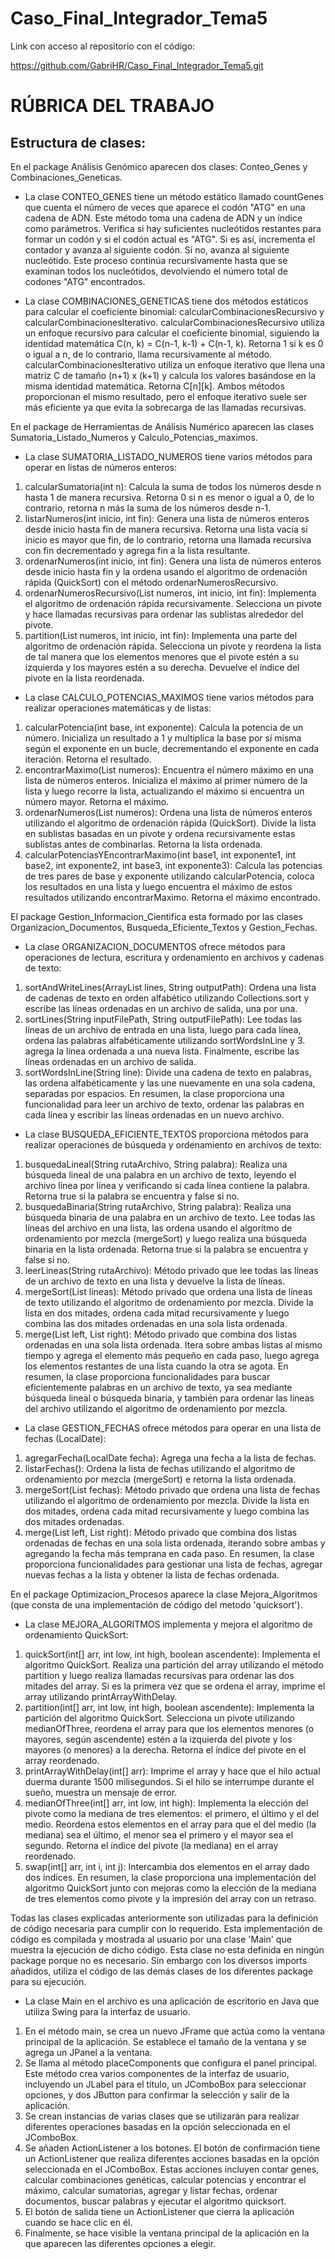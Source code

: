 # Caso_Final_Integrador_Tema5

Link con acceso al repositorio con el código:

https://github.com/GabriHR/Caso_Final_Integrador_Tema5.git


# RÚBRICA DEL TRABAJO

## Estructura de clases:

En el package Análisis Genómico aparecen dos clases: Conteo_Genes y Combinaciones_Geneticas.
  - La clase CONTEO_GENES tiene un método estático llamado countGenes que cuenta el número de veces que aparece el codón "ATG" en una cadena de ADN. Este método toma una cadena de ADN y un índice como parámetros. Verifica si hay suficientes nucleótidos restantes para formar un codón y si el codón actual es "ATG". Si es así, incrementa el contador y avanza al siguiente codón. Si no, avanza al siguiente nucleótido. Este proceso continúa recursivamente hasta que se examinan todos los nucleótidos, devolviendo el número total de codones "ATG" encontrados.
    
  - La clase COMBINACIONES_GENETICAS tiene dos métodos estáticos para calcular el coeficiente binomial: calcularCombinacionesRecursivo y calcularCombinacionesIterativo.
calcularCombinacionesRecursivo utiliza un enfoque recursivo para calcular el coeficiente binomial, siguiendo la identidad matemática C(n, k) = C(n-1, k-1) + C(n-1, k). Retorna 1 si k es 0 o igual a n, de            lo contrario, llama recursivamente al método.
calcularCombinacionesIterativo utiliza un enfoque iterativo que llena una matriz C de tamaño (n+1) x (k+1) y calcula los valores basándose en la misma identidad matemática. Retorna C[n][k].
Ambos métodos proporcionan el mismo resultado, pero el enfoque iterativo suele ser más eficiente ya que evita la sobrecarga de las llamadas recursivas.

En el package de Herramientas de Análisis Numérico aparecen las clases Sumatoria_Listado_Numeros y Calculo_Potencias_maximos.
  - La clase SUMATORIA_LISTADO_NUMEROS tiene varios métodos para operar en listas de números enteros:
1. calcularSumatoria(int n): Calcula la suma de todos los números desde n hasta 1 de manera recursiva. Retorna 0 si n es menor o igual a 0, de lo contrario, retorna n más la suma de los números desde n-1.
2. listarNumeros(int inicio, int fin): Genera una lista de números enteros desde inicio hasta fin de manera recursiva. Retorna una lista vacía si inicio es mayor que fin, de lo contrario, retorna una llamada recursiva con fin decrementado y agrega fin a la lista resultante.
3. ordenarNumeros(int inicio, int fin): Genera una lista de números enteros desde inicio hasta fin y la ordena usando el algoritmo de ordenación rápida (QuickSort) con el método ordenarNumerosRecursivo.
4. ordenarNumerosRecursivo(List<Integer> numeros, int inicio, int fin): Implementa el algoritmo de ordenación rápida recursivamente. Selecciona un pivote y hace llamadas recursivas para ordenar las sublistas alrededor del pivote.
5. partition(List<Integer> numeros, int inicio, int fin): Implementa una parte del algoritmo de ordenación rápida. Selecciona un pivote y reordena la lista de tal manera que los elementos menores que el pivote estén a su izquierda y los mayores estén a su derecha. Devuelve el índice del pivote en la lista reordenada.

  - La clase CALCULO_POTENCIAS_MAXIMOS tiene varios métodos para realizar operaciones matemáticas y de listas:
1. calcularPotencia(int base, int exponente): Calcula la potencia de un número. Inicializa un resultado a 1 y multiplica la base por sí misma según el exponente en un bucle, decrementando el exponente en cada iteración. Retorna el resultado.
2. encontrarMaximo(List<Integer> numeros): Encuentra el número máximo en una lista de números enteros. Inicializa el máximo al primer número de la lista y luego recorre la lista, actualizando el máximo si encuentra un número mayor. Retorna el máximo.
3. ordenarNumeros(List<Integer> numeros): Ordena una lista de números enteros utilizando el algoritmo de ordenación rápida (QuickSort). Divide la lista en sublistas basadas en un pivote y ordena recursivamente estas sublistas antes de combinarlas. Retorna la lista ordenada.
4. calcularPotenciasYEncontrarMaximo(int base1, int exponente1, int base2, int exponente2, int base3, int exponente3): Calcula las potencias de tres pares de base y exponente utilizando calcularPotencia, coloca los resultados en una lista y luego encuentra el máximo de estos resultados utilizando encontrarMaximo. Retorna el máximo encontrado.

El package Gestion_Informacion_Cientifica esta formado por las clases Organizacion_Documentos, Busqueda_Eficiente_Textos y Gestion_Fechas.
  - La clase ORGANIZACION_DOCUMENTOS ofrece métodos para operaciones de lectura, escritura y ordenamiento en archivos y cadenas de texto:
1. sortAndWriteLines(ArrayList<String> lines, String outputPath): Ordena una lista de cadenas de texto en orden alfabético utilizando Collections.sort y escribe las líneas ordenadas en un archivo de salida, una por una.
2. sortLines(String inputFilePath, String outputFilePath): Lee todas las líneas de un archivo de entrada en una lista, luego para cada línea, ordena las palabras alfabéticamente utilizando sortWordsInLine y 3. agrega la línea ordenada a una nueva lista. Finalmente, escribe las líneas ordenadas en un archivo de salida.
3. sortWordsInLine(String line): Divide una cadena de texto en palabras, las ordena alfabéticamente y las une nuevamente en una sola cadena, separadas por espacios.
En resumen, la clase proporciona una funcionalidad para leer un archivo de texto, ordenar las palabras en cada línea y escribir las líneas ordenadas en un nuevo archivo.

  - La clase BUSQUEDA_EFICIENTE_TEXTOS proporciona métodos para realizar operaciones de búsqueda y ordenamiento en archivos de texto:
1. busquedaLineal(String rutaArchivo, String palabra): Realiza una búsqueda lineal de una palabra en un archivo de texto, leyendo el archivo línea por línea y verificando si cada línea contiene la palabra. Retorna true si la palabra se encuentra y false si no.
2. busquedaBinaria(String rutaArchivo, String palabra): Realiza una búsqueda binaria de una palabra en un archivo de texto. Lee todas las líneas del archivo en una lista, las ordena usando el algoritmo de ordenamiento por mezcla (mergeSort) y luego realiza una búsqueda binaria en la lista ordenada. Retorna true si la palabra se encuentra y false si no.
3. leerLineas(String rutaArchivo): Método privado que lee todas las líneas de un archivo de texto en una lista y devuelve la lista de líneas.
4. mergeSort(List<String> lineas): Método privado que ordena una lista de líneas de texto utilizando el algoritmo de ordenamiento por mezcla. Divide la lista en dos mitades, ordena cada mitad recursivamente y luego combina las dos mitades ordenadas en una sola lista ordenada.
5. merge(List<String> left, List<String> right): Método privado que combina dos listas ordenadas en una sola lista ordenada. Itera sobre ambas listas al mismo tiempo y agrega el elemento más pequeño en cada paso, luego agrega los elementos restantes de una lista cuando la otra se agota.
En resumen, la clase proporciona funcionalidades para buscar eficientemente palabras en un archivo de texto, ya sea mediante búsqueda lineal o búsqueda binaria, y también para ordenar las líneas del archivo utilizando el algoritmo de ordenamiento por mezcla.

  - La clase GESTION_FECHAS ofrece métodos para operar en una lista de fechas (LocalDate):
1. agregarFecha(LocalDate fecha): Agrega una fecha a la lista de fechas.
2. listarFechas(): Ordena la lista de fechas utilizando el algoritmo de ordenamiento por mezcla (mergeSort) e retorna la lista ordenada.
3. mergeSort(List<LocalDate> fechas): Método privado que ordena una lista de fechas utilizando el algoritmo de ordenamiento por mezcla. Divide la lista en dos mitades, ordena cada mitad recursivamente y luego combina las dos mitades ordenadas.
4. merge(List<LocalDate> left, List<LocalDate> right): Método privado que combina dos listas ordenadas de fechas en una sola lista ordenada, iterando sobre ambas y agregando la fecha más temprana en cada paso.
En resumen, la clase proporciona funcionalidades para gestionar una lista de fechas, agregar nuevas fechas a la lista y obtener la lista de fechas ordenada.

En el package Optimizacion_Procesos aparece la clase Mejora_Algoritmos (que consta de una implementación de código del metodo 'quicksort').
  - La clase MEJORA_ALGORITMOS implementa y mejora el algoritmo de ordenamiento QuickSort:
1. quickSort(int[] arr, int low, int high, boolean ascendente): Implementa el algoritmo QuickSort. Realiza una partición del array utilizando el método partition y luego realiza llamadas recursivas para ordenar las dos mitades del array. Si es la primera vez que se ordena el array, imprime el array utilizando printArrayWithDelay.
2. partition(int[] arr, int low, int high, boolean ascendente): Implementa la partición del algoritmo QuickSort. Selecciona un pivote utilizando medianOfThree, reordena el array para que los elementos menores (o mayores, según ascendente) estén a la izquierda del pivote y los mayores (o menores) a la derecha. Retorna el índice del pivote en el array reordenado.
3. printArrayWithDelay(int[] arr): Imprime el array y hace que el hilo actual duerma durante 1500 milisegundos. Si el hilo se interrumpe durante el sueño, muestra un mensaje de error.
4. medianOfThree(int[] arr, int low, int high): Implementa la elección del pivote como la mediana de tres elementos: el primero, el último y el del medio. Reordena estos elementos en el array para que el del medio (la mediana) sea el último, el menor sea el primero y el mayor sea el segundo. Retorna el índice del pivote (la mediana) en el array reordenado.
5. swap(int[] arr, int i, int j): Intercambia dos elementos en el array dado dos índices.
En resumen, la clase proporciona una implementación del algoritmo QuickSort junto con mejoras como la elección de la mediana de tres elementos como pivote y la impresión del array con un retraso.

Todas las clases explicadas anteriormente son utilizadas para la definición de código necesaria para cumplir con lo requerido. Esta implementación de código es compilada y mostrada al usuario por una clase 'Main' que muestra la ejecución de dicho código. Esta clase no esta definida en ningún package porque no es necesario. Sin embargo con los diversos imports añadidos, utiliza el código de las demás clases de los diferentes package para su ejecución.

- La clase Main en el archivo es una aplicación de escritorio en Java que utiliza Swing para la interfaz de usuario. 
1. En el método main, se crea un nuevo JFrame que actúa como la ventana principal de la aplicación. Se establece el tamaño de la ventana y se agrega un JPanel a la ventana.  
2. Se llama al método placeComponents que configura el panel principal. Este método crea varios componentes de la interfaz de usuario, incluyendo un JLabel para el título, un JComboBox para seleccionar opciones, y dos JButton para confirmar la selección y salir de la aplicación.  
3. Se crean instancias de varias clases que se utilizarán para realizar diferentes operaciones basadas en la opción seleccionada en el JComboBox.  
4. Se añaden ActionListener a los botones. El botón de confirmación tiene un ActionListener que realiza diferentes acciones basadas en la opción seleccionada en el JComboBox. Estas acciones incluyen contar genes, calcular combinaciones genéticas, calcular potencias y encontrar el máximo, calcular sumatorias, agregar y listar fechas, ordenar documentos, buscar palabras y ejecutar el algoritmo quicksort.  
5. El botón de salida tiene un ActionListener que cierra la aplicación cuando se hace clic en él.  
6. Finalmente, se hace visible la ventana principal de la aplicación en la que aparecen las diferentes opciones a elegir.
